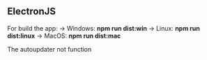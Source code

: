 ## ElectronJS
For build the app:
 -> Windows: <b>npm run dist:win</b>
 -> Linux: <b>npm run dist:linux</b>
 -> MacOS: <b>npm run dist:mac</b>

The autoupdater not function
